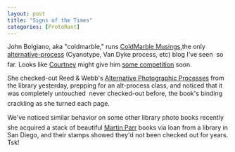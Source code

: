 ```yaml
---
layout: post
title: "Signs of the Times"
categories: [ProtoRant]
---
```

John Bolgiano, aka "coldmarble," runs <a title="ColdMarble Musings" href="http://www.dgbn.com/coldmarble/musings.html">ColdMarble Musings,</a>the only <a href="http://www.alternativephotography.com/" target="linkframe">alternative-process</a> (Cyanotype, Van Dyke process, etc) blog I've seen &#151; so far. Looks like <a href="http://www.geekychick.net/" target="linkframe">Courtney</a> might give him <a href="http://www.newdags.com/" target="linkframe">some competition</a> soon.

She checked-out Reed & Webb's <a href="http://www.bhphotovideo.com/product/216028/SAAPP/REG/1052" target="link frame">Alternative Photographic Processes</a> from the library yesterday, prepping for an alt-process class, and noticed that it was completely untouched &#151; never checked-out before, the book's binding crackling as she turned each page.

We've noticed similar behavior on some other library photo books recently &#151; she acquired a stack of beautiful <a href="http://www.martinparr.com" target="linkframe">Martin Parr</a> books via loan from a library in San Diego, and their stamps showed they'd not been checked out for years. Tsk!

<!--more-->

